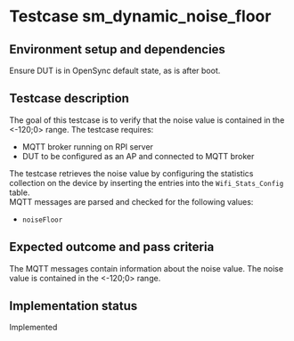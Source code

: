 # Testcase sm_dynamic_noise_floor

## Environment setup and dependencies

Ensure DUT is in OpenSync default state, as is after boot.

## Testcase description

The goal of this testcase is to verify that the noise value is contained in the \<-120;0> range. The testcase requires:

- MQTT broker running on RPI server
- DUT to be configured as an AP and connected to MQTT broker

The testcase retrieves the noise value by configuring the statistics collection on the device by inserting the entries
into the `Wifi_Stats_Config` table.\
MQTT messages are parsed and checked for the following values:

- `noiseFloor`

## Expected outcome and pass criteria

The MQTT messages contain information about the noise value. The noise value is contained in the \<-120;0> range.

## Implementation status

Implemented
